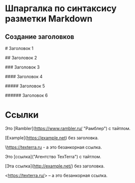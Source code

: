 # Шпаргалка по синтаксису разметки Markdown

## Создание заголовков

\# Заголовок 1

\## Заголовок 2

\### Заголовок 3

\#### Заголовок 4

\##### Заголовок 5

\###### Заголовок 6

# Ссылки

Это \[Rambler](https://www.rambler.ru/ "Рамблер") с тайтлом.

\[Example](https://example.net) без заголовка.

\https://texterra.ru - а это безанкорная ссылка.

Это \[ссылка]("Агентство TexTerra") с тайтлом.

\[Эта ссылка](http://example.net/) без заголовка.

\<https://texterra.ru/&gt; – а это безанкорная ссылка.